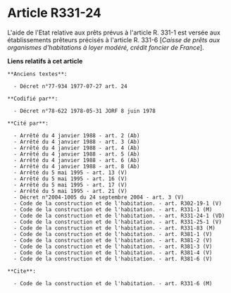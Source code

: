 # Article R331-24

L'aide de l'Etat relative aux prêts prévus à l'article R. 331-1 est versée aux établissements prêteurs précisés à l'article
R. 331-6 [*Caisse de prêts aux organismes d'habitations à loyer modéré, crédit foncier de France*].

**Liens relatifs à cet article**

	**Anciens textes**:

	  - Décret n°77-934 1977-07-27 art. 24

	**Codifié par**:

	  - Décret n°78-622 1978-05-31 JORF 8 juin 1978

	**Cité par**:

	  - Arrêté du 4 janvier 1988 - art. 2 (Ab)
	  - Arrêté du 4 janvier 1988 - art. 3 (Ab)
	  - Arrêté du 4 janvier 1988 - art. 4 (Ab)
	  - Arrêté du 4 janvier 1988 - art. 5 (Ab)
	  - Arrêté du 4 janvier 1988 - art. 6 (Ab)
	  - Arrêté du 4 janvier 1988 - art. 8 (Ab)
	  - Arrêté du 5 mai 1995 - art. 13 (V)
	  - Arrêté du 5 mai 1995 - art. 16 (V)
	  - Arrêté du 5 mai 1995 - art. 17 (V)
	  - Arrêté du 5 mai 1995 - art. 21 (V)
	  - Décret n°2004-1005 du 24 septembre 2004 - art. 3 (V)
	  - Code de la construction et de l'habitation. - art. R302-19-1 (V)
	  - Code de la construction et de l'habitation. - art. R331-1 (M)
	  - Code de la construction et de l'habitation. - art. R331-24-1 (VD)
	  - Code de la construction et de l'habitation. - art. R331-25-1 (V)
	  - Code de la construction et de l'habitation. - art. R331-83 (M)
	  - Code de la construction et de l'habitation. - art. R381-1 (V)
	  - Code de la construction et de l'habitation. - art. R381-2 (V)
	  - Code de la construction et de l'habitation. - art. R381-3 (V)
	  - Code de la construction et de l'habitation. - art. R381-4 (V)
	  - Code de la construction et de l'habitation. - art. R381-6 (V)

	**Cite**:

	  - Code de la construction et de l'habitation. - art. R331-6 (M)
